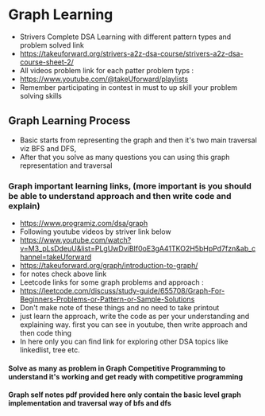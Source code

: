 # Graph Learning
* Strivers Complete DSA Learning with different pattern types and problem solved link
* https://takeuforward.org/strivers-a2z-dsa-course/strivers-a2z-dsa-course-sheet-2/
* All videos problem link for each patter problem typs : 
* https://www.youtube.com/@takeUforward/playlists
* Remember participating in contest in must to up skill your problem solving skills


## Graph Learning Process
* Basic starts from representing the graph and then it's two main traversal viz BFS and DFS, 
* After that you solve as many questions you can using this graph representation and traversal


### Graph important learning links, (more important is you should be able to understand approach and then write code and explain)
* https://www.programiz.com/dsa/graph
* Following youtube videos by striver link below
* https://www.youtube.com/watch?v=M3_pLsDdeuU&list=PLgUwDviBIf0oE3gA41TKO2H5bHpPd7fzn&ab_channel=takeUforward
* https://takeuforward.org/graph/introduction-to-graph/
* for notes check above link
* Leetcode links for some graph problems and approach : 
* https://leetcode.com/discuss/study-guide/655708/Graph-For-Beginners-Problems-or-Pattern-or-Sample-Solutions
* Don't make note of these things and no need to take printout
* just learn the approach, write the code as per your understanding and explaining way. first you can see in youtube, then write approach and then code thing
* In here only you can find link for exploring other DSA topics like linkedlist, tree etc.


#### Solve as many as problem in Graph Competitive Programming to understand it's working and get ready with competitive programming



#### Graph self notes pdf provided here only contain the basic level graph implementation and traversal way of bfs and dfs
